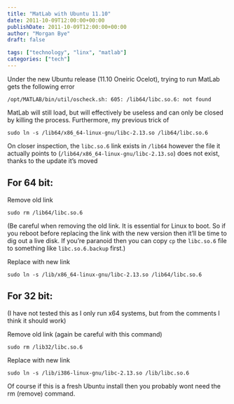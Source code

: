 ```yaml
---
title: "MatLab with Ubuntu 11.10"
date: 2011-10-09T12:00:00+00:00
publishDate: 2011-10-09T12:00:00+00:00
author: "Morgan Bye"
draft: false

tags: ["technology", "linx", "matlab"]
categories: ["tech"]
---
```


Under the new Ubuntu release (11.10 Oneiric Ocelot), trying to run MatLab gets the following error
```
/opt/MATLAB/bin/util/oscheck.sh: 605: /lib64/libc.so.6: not found
```

MatLab will still load, but will effectively be useless and can only be closed by killing the process. Furthermore, my previous trick of
```
sudo ln -s /lib64/x86_64-linux-gnu/libc-2.13.so /lib64/libc.so.6
```

On closer inspection, the `libc.so.6` link exists in `/lib64` however the file it actually points to (`/lib64/x86_64-linux-gnu/libc-2.13.so`) does not exist, thanks to the update it’s moved

## For 64 bit:
Remove old link
```
sudo rm /lib64/libc.so.6
```

(Be careful when removing the old link. It is essential for Linux to boot. So if you reboot before replacing the link with the new version then it’ll be time to dig out a live disk. If you’re paranoid then you can copy `cp` the `libc.so.6` file to something like `libc.so.6.backup` first.)

Replace with new link
```
sudo ln -s /lib/x86_64-linux-gnu/libc-2.13.so /lib64/libc.so.6
```

## For 32 bit:
(I have not tested this as I only run x64 systems, but from the comments I think it should work)

Remove old link (again be careful with this command)
```
sudo rm /lib32/libc.so.6
```

Replace with new link
```
sudo ln -s /lib/i386-linux-gnu/libc-2.13.so /lib/libc.so.6
```

Of course if this is a fresh Ubuntu install then you probably wont need the rm (remove) command.
